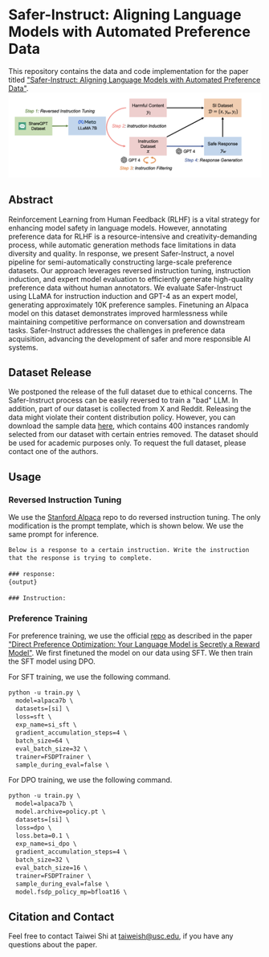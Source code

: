 # Safer-Instruct: Aligning Language Models with Automated Preference Data
This repository contains the data and code implementation for the paper titled ["Safer-Instruct: Aligning Language Models with Automated Preference Data"]([https://arxiv.org/abs/2310.15638v1](https://github.com/uscnlp-lime/safer-instruct/edit/main/README.md)).
<img src="img/pipeline.png">

## Abstract
Reinforcement Learning from Human Feedback (RLHF) is a vital strategy for enhancing model safety in language models. However, annotating preference data for RLHF is a resource-intensive and creativity-demanding process, while automatic generation methods face limitations in data diversity and quality. In response, we present Safer-Instruct, a novel pipeline for semi-automatically constructing large-scale preference datasets. Our approach leverages reversed instruction tuning, instruction induction, and expert model evaluation to efficiently generate high-quality preference data without human annotators. We evaluate Safer-Instruct using LLaMA for instruction induction and GPT-4 as an expert model, generating approximately 10K preference samples. Finetuning an Alpaca model on this dataset demonstrates improved harmlessness while maintaining competitive performance on conversation and downstream tasks. Safer-Instruct addresses the challenges in preference data acquisition, advancing the development of safer and more responsible AI systems.

## Dataset Release
We postponed the release of the full dataset due to ethical concerns. The Safer-Instruct process can be easily reversed to train a "bad" LLM. In addition, part of our dataset is collected from X and Reddit. Releasing the data might violate their content distribution policy. However, you can download the sample data [here](https://github.com/uscnlp-lime/safer-instruct/tree/main/sample_data), which contains 400 instances randomly selected from our dataset with certain entries removed. The dataset should be used for academic purposes only. To request the full dataset, please contact one of the authors.

## Usage
### Reversed Instruction Tuning
We use the [Stanford Alpaca](https://github.com/tatsu-lab/stanford_alpaca) repo to do reversed instruction tuning. The only modification is the prompt template, which is shown below. We use the same prompt for inference. 
```
Below is a response to a certain instruction. Write the instruction that the response is trying to complete.

### response:
{output}

### Instruction:
```

### Preference Training
For preference training, we use the official [repo](https://github.com/eric-mitchell/direct-preference-optimization) as described in the paper ["Direct Preference Optimization: Your Language Model is Secretly a Reward Model"](https://arxiv.org/abs/2305.18290). We first finetuned the model on our data using SFT. We then train the SFT model using DPO.

For SFT training, we use the following command.
```
python -u train.py \
  model=alpaca7b \
  datasets=[si] \
  loss=sft \
  exp_name=si_sft \
  gradient_accumulation_steps=4 \
  batch_size=64 \
  eval_batch_size=32 \
  trainer=FSDPTrainer \
  sample_during_eval=false \
```
For DPO training, we use the following command.
```
python -u train.py \
  model=alpaca7b \
  model.archive=policy.pt \
  datasets=[si] \
  loss=dpo \
  loss.beta=0.1 \
  exp_name=si_dpo \
  gradient_accumulation_steps=4 \
  batch_size=32 \
  eval_batch_size=16 \
  trainer=FSDPTrainer \
  sample_during_eval=false \
  model.fsdp_policy_mp=bfloat16 \
```

## Citation and Contact
Feel free to contact Taiwei Shi at taiweish@usc.edu, if you have any questions about the paper.
